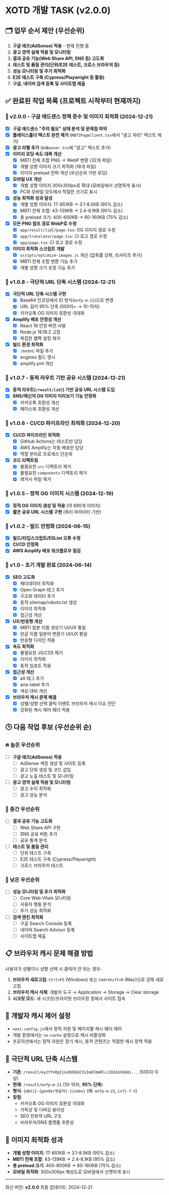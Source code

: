 # XOTD 개발 TASK (v2.0.0)

## 🗂️ 업무 순서 제안 (우선순위)
1. **구글 애즈(AdSense) 적용** - 현재 진행 중
2. **광고 영역 실제 적용 및 모니터링**
3. **결과 공유 기능(Web Share API, SNS 등) 고도화**
4. **테스트 및 품질 관리(단위/E2E 테스트, 크로스 브라우저 등)**
5. **성능 모니터링 및 추가 최적화**
6. **E2E 테스트 구축 (Cypress/Playwright 등 활용)**
7. **구글, 네이버 검색 등록 및 사이트맵 제출**

## ✅ 완료된 작업 목록 (프로젝트 시작부터 현재까지)

### 🎯 v2.0.0 - 구글 애드센스 정책 준수 및 이미지 최적화 (2024-12-21)
- [x] **구글 애드센스 "주의 필요" 상태 분석 및 문제점 파악**
- [x] **플레이스홀더 텍스트 완전 제거** (`MBTIPageClient.tsx`에서 "광고 자리" 텍스트 제거)
- [x] **광고 라벨 추가** (`AdBanner.tsx`에 "광고" 텍스트 추가)
- [x] **이미지 로딩 속도 대폭 개선**
  - [x] MBTI 전체 조합 PNG → WebP 변환 (32개 파일)
  - [x] 개별 성향 이미지 크기 최적화 (16개 파일)
  - [x] 이미지 preload 전략 개선 (우선순위 기반 로딩)
- [x] **모바일 UX 개선**
  - [x] 개별 성향 이미지 300x300px로 확대 (모바일에서 선명하게 표시)
  - [x] PC와 모바일 모두에서 적절한 크기로 표시
- [x] **성능 최적화 성과 달성**
  - [x] 개별 성향 이미지: 17-851KB → 3.1-8.5KB (95% 감소)
  - [x] MBTI 전체 조합: 43-139KB → 2.4-8.1KB (95% 감소)
  - [x] 총 preload 크기: 400-600KB → 80-160KB (75% 감소)
- [x] **모든 PNG 참조 경로 WebP로 수정**
  - [x] `app/result/[id]/page.tsx`: OG 이미지 경로 수정
  - [x] `app/translator/page.tsx`: CI 로고 경로 수정
  - [x] `app/page.tsx`: CI 로고 경로 수정
- [x] **이미지 최적화 스크립트 개발**
  - [x] `scripts/optimize-images.js` 개선 (압축률 강화, 리사이즈 추가)
  - [x] MBTI 전체 조합 변환 기능 추가
  - [x] 개별 성향 크기 조정 기능 추가

### 🎯 v1.0.8 - 극단적 URL 단축 시스템 (2024-12-21)
- [x] **극단적 URL 단축 시스템 구현**
  - [x] Base64 인코딩에서 ID 방식(`enfp-m-21`)으로 변경
  - [x] URL 길이 95% 단축 (500자+ → 10-15자)
  - [x] 카카오톡 OG 이미지 호환성 극대화
- [x] **Amplify 배포 안정성 개선**
  - [x] React 18 안정 버전 사용
  - [x] Node.js 18.18.2 고정
  - [x] 복잡한 웹팩 설정 제거
- [x] **빌드 환경 최적화**
  - [x] .nvmrc 파일 추가
  - [x] engines 필드 명시
  - [x] amplify.yml 개선

### 🎯 v1.0.7 - 동적 라우트 기반 공유 시스템 (2024-12-21)
- [x] **동적 라우트(`/result/[id]`) 기반 공유 URL 시스템 도입**
- [x] **SNS/메신저 OG 이미지 미리보기 기능 안정화**
  - [x] 카카오톡 호환성 개선
  - [x] 페이스북 호환성 개선

### 🎯 v1.0.6 - CI/CD 파이프라인 최적화 (2024-12-20)
- [x] **CI/CD 파이프라인 최적화**
  - [x] GitHub Actions는 테스트만 담당
  - [x] AWS Amplify는 자동 배포만 담당
  - [x] 역할 분리로 프로세스 단순화
- [x] **코드 리팩토링**
  - [x] 불필요한 `src` 디렉토리 제거
  - [x] 불필요한 `components` 디렉토리 제거
  - [x] 레거시 파일 제거

### 🎯 v1.0.5 - 정적 OG 이미지 시스템 (2024-12-19)
- [x] **정적 OG 이미지 생성 및 적용** (약 890개 이미지)
- [x] **짧은 공유 URL 시스템 구현** (쿼리 파라미터 기반)

### 🎯 v1.0.2 - 빌드 안정화 (2024-06-15)
- [x] **빌드/타입스크립트/ESLint 오류 수정**
- [x] **CI/CD 안정화**
- [x] **AWS Amplify 배포 워크플로우 점검**

### 🎯 v1.0 - 초기 개발 완료 (2024-06-14)
- [x] **SEO 고도화**
  - [x] 메타데이터 최적화
  - [x] Open Graph 태그 추가
  - [x] 구조화 데이터 추가
  - [x] 동적 sitemap/robots.txt 생성
  - [x] 이미지 최적화
  - [x] 접근성 개선
- [x] **UX/반응형 개선**
  - [x] MBTI 일본 이름 생성기 UI/UX 통일
  - [x] 한글 이름 일본어 변환기 UI/UX 통일
  - [x] 반응형 디자인 적용
- [x] **속도 최적화**
  - [x] 불필요한 JS/CSS 제거
  - [x] 이미지 최적화
  - [x] 동적 임포트 적용
- [x] **접근성 개선**
  - [x] alt 태그 추가
  - [x] aria-label 추가
  - [x] 색상 대비 개선
- [x] **브라우저 캐시 문제 해결**
  - [x] 성별/성향 선택 클릭 이벤트 브라우저 캐시 이슈 진단
  - [x] 강화된 캐시 제어 헤더 적용

## 🕒 다음 작업 후보 (우선순위 순)

### 🔥 높은 우선순위
- [ ] **구글 애즈(AdSense) 적용**
  - [ ] AdSense 계정 생성 및 사이트 등록
  - [ ] 광고 단위 생성 및 코드 삽입
  - [ ] 광고 노출 테스트 및 모니터링
- [ ] **광고 영역 실제 적용 및 모니터링**
  - [ ] 광고 수익 최적화
  - [ ] 광고 성능 분석

### 🔶 중간 우선순위
- [ ] **결과 공유 기능 고도화**
  - [ ] Web Share API 구현
  - [ ] SNS 공유 버튼 추가
  - [ ] 공유 통계 분석
- [ ] **테스트 및 품질 관리**
  - [ ] 단위 테스트 구축
  - [ ] E2E 테스트 구축 (Cypress/Playwright)
  - [ ] 크로스 브라우저 테스트

### 🔷 낮은 우선순위
- [ ] **성능 모니터링 및 추가 최적화**
  - [ ] Core Web Vitals 모니터링
  - [ ] 사용자 행동 분석
  - [ ] 추가 성능 최적화
- [ ] **검색 엔진 최적화**
  - [ ] 구글 Search Console 등록
  - [ ] 네이버 Search Advisor 등록
  - [ ] 사이트맵 제출

## 📋 브라우저 캐시 문제 해결 방법
사용자가 성별이나 성향 선택 시 클릭이 안 되는 경우:
1. **브라우저 새로고침**: `Ctrl+F5` (Windows) 또는 `Cmd+Shift+R` (Mac)으로 강제 새로고침
2. **브라우저 캐시 삭제**: 개발자 도구 → Application → Storage → Clear storage
3. **시크릿 모드**: 새 시크릿/프라이빗 브라우징 창에서 사이트 접속

## 🔧 개발자 캐시 제어 설정
- `next.config.js`에서 정적 자원 및 페이지별 캐시 헤더 제어
- 개발 환경에서는 `no-cache` 설정으로 캐시 비활성화
- 프로덕션에서는 정적 자원은 장기 캐시, 동적 콘텐츠는 적절한 캐시 정책 적용

## 🔗 극단적 URL 단축 시스템
- **기존**: `/result/eyJtYnRpIjoiRU5GUCIsImdlbmRlciI6Im1hbGUi...` (500자 이상)
- **현재**: `/result/enfp-m-21` (10-15자, **95% 단축**)
- **형식**: `{mbti}-{gender첫글자}-{index}` (예: `enfp-m-21`, `isfj-f-5`)
- **장점**: 
  - 카카오톡 OG 이미지 호환성 극대화
  - 가독성 및 디버깅 용이성
  - SEO 친화적 URL 구조
  - 브라우저/SNS 플랫폼 호환성

## 🎨 이미지 최적화 성과
- **개별 성향 이미지**: 17-851KB → 3.1-8.5KB (95% 감소)
- **MBTI 전체 조합**: 43-139KB → 2.4-8.1KB (95% 감소)
- **총 preload 크기**: 400-600KB → 80-160KB (75% 감소)
- **모바일 최적화**: 300x300px 해상도로 모바일에서 선명하게 표시

---
최신 버전: **v2.0.0**
최종 업데이트: 2024-12-21 
